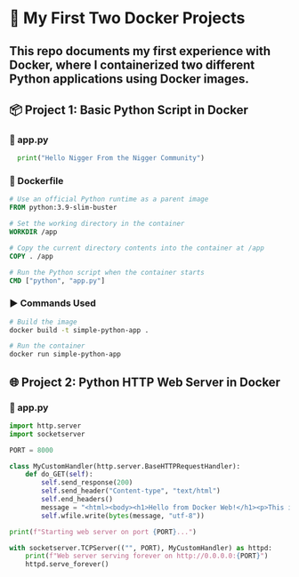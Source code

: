 # 🐳 My First Two Docker Projects

## This repo documents my first experience with Docker, where I containerized two different Python applications using Docker images.

## 📦 Project 1: Basic Python Script in Docker
### 📝 app.py
```python
  print("Hello Nigger From the Nigger Community")
```
### 🐳 Dockerfile
```Dockerfile
# Use an official Python runtime as a parent image
FROM python:3.9-slim-buster

# Set the working directory in the container
WORKDIR /app

# Copy the current directory contents into the container at /app
COPY . /app

# Run the Python script when the container starts
CMD ["python", "app.py"]
```

### ▶️ Commands Used
```bash
# Build the image
docker build -t simple-python-app .

# Run the container
docker run simple-python-app
```

## 🌐 Project 2: Python HTTP Web Server in Docker
### 📝 app.py
```python
import http.server
import socketserver

PORT = 8000

class MyCustomHandler(http.server.BaseHTTPRequestHandler):
    def do_GET(self):
        self.send_response(200)
        self.send_header("Content-type", "text/html")
        self.end_headers()
        message = "<html><body><h1>Hello from Docker Web!</h1><p>This is dynamic content from your Python app in Docker.</p></body></html>"
        self.wfile.write(bytes(message, "utf-8"))

print(f"Starting web server on port {PORT}...")

with socketserver.TCPServer(("", PORT), MyCustomHandler) as httpd:
    print(f"Web server serving forever on http://0.0.0.0:{PORT}")
    httpd.serve_forever()
```

